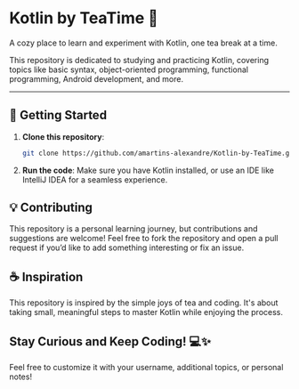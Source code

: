 # Kotlin by TeaTime 🍵  
A cozy place to learn and experiment with Kotlin, one tea break at a time.  

This repository is dedicated to studying and practicing Kotlin, covering topics like basic syntax, object-oriented programming, functional programming, Android development, and more.

---

<!-- ## 🗂️ Repository Structure  
The projects and examples in this repository are organized into the following categories:

--- -->

## 🚀 Getting Started  
1. **Clone this repository**:
   ```bash
   git clone https://github.com/amartins-alexandre/Kotlin-by-TeaTime.git
   ```
<!-- (2. **Explore the folders**: Each folder contains specific examples, challenges, and projects.) -->
2. **Run the code**: Make sure you have Kotlin installed, or use an IDE like IntelliJ IDEA for a seamless experience.

<!-- ## 📚 Topics Covered

- Kotlin Syntax and Basics
- Object-Oriented Programming (OOP)
- Functional Programming
- Coroutines and Asynchronous Programming
- Android Development Basics
- Multiplatform Programming -->

## 💡 Contributing
This repository is a personal learning journey, but contributions and suggestions are welcome! Feel free to fork the repository and open a pull request if you’d like to add something interesting or fix an issue.

## ☕ Inspiration
This repository is inspired by the simple joys of tea and coding. It's about taking small, meaningful steps to master Kotlin while enjoying the process.

## Stay Curious and Keep Coding! 💻✨

Feel free to customize it with your username, additional topics, or personal notes!
